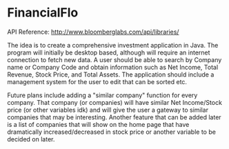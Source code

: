 FinancialFlo
============

API Reference: http://www.bloomberglabs.com/api/libraries/

The idea is to create a comprehensive investment application in Java. The program will initially be desktop based, although will require an internet connection to fetch new data. A user should be able to search by Company name or Company Code and obtain information such as Net Income, Total Revenue, Stock Price, and Total Assets. The application should include a management system for the user to edit that can be sorted etc.

Future plans include adding a "similar company" function for every company. That company (or companies) will have similar Net Income/Stock price (or other variables idk) and will give the user a gateway to similar companies that may be interesting. Another feature that can be added later is a list of companies that will show on the home page that have dramatically increased/decreased in stock price or another variable to be decided on later. 
